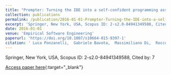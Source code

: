 ```yaml
---
title: "Prompter: Turning the IDE into a self-confident programming assistant"
collection: publications
permalink: /publication/2016-01-01-Prompter-Turning-the-IDE-into-a-self-confident-programming-assistant
excerpt: 'Springer, New York, USA, Scopus ID: 2-s2.0-84941349588, Cited by: 7'
date: 2016-01-01
venue: 'Empirical Software Engineering'
paperurl: 'https://doi.org/10.1007/s10664-015-9397-1'
citation: ' Luca Ponzanelli,  Gabriele Bavota,  Massimiliano Di,  Rocco Oliveto,  Michele Lanza, &quot;Prompter: Turning the IDE into a self-confident programming assistant.&quot; Empirical Software Engineering, 2016.'
---
```

Springer, New York, USA, Scopus ID: 2-s2.0-84941349588, Cited by: 7

[Access paper here](https://doi.org/10.1007/s10664-015-9397-1){:target="_blank"}
